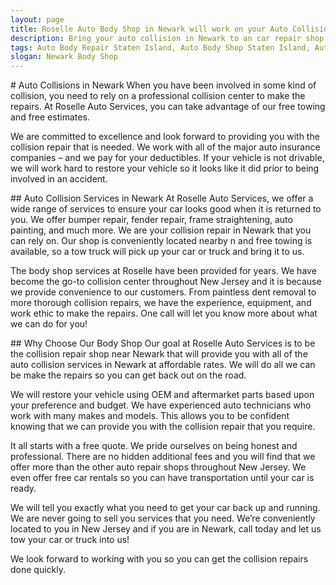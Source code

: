 ```yaml
---
layout: page
title: Roselle Auto Body Shop in Newark will work on your Auto Collision
description: Bring your auto collision in Newark to an car repair shop you can count on. Roselle Auto Body Shop is here for you.
tags: Auto Body Repair Staten Island, Auto Body Shop Staten Island, Autobody Staten Island, Body Shop Staten Island, Auto Collision Staten Island, Collision Center Staten Island, Collision Repair Staten Island, Frame Repair Staten Island, Frame Straightening Staten Island, Auto Paint Staten Island, Auto Painting Staten Island, Dent Repair Staten Island, Dent Removal Staten Island, Paintless Dent Repair Staten Island, Paintless Dent Removal Staten Island, Auto Body NY, Auto Body Repair NY, Auto Body Shop NY, Autobody NY, Body Shop NY, Auto Collision NY, Collision Center NY, Collision Repair NY, Frame Repair NY, Frame Straightening NY, Auto Paint NY, Auto Painting NY, Dent Repair NY, Dent Removal NY, Paintless DentRepair NY, Paintless Dent Removal NY, Auto Body Union County, Auto Body Repair Union County, Auto Body Shop Union County, Autobody Union County, Body Shop Union County, Auto Collision Union County, Collision Center Union County, Collision Repair Union County, Frame Repair Union County, Frame Straightening Union County, Auto Paint Union County, Auto Painting Union County, Dent Repair Union County, Dent Removal Union County, Paintless Dent Repair Union County, Paintless Dent Removal Union County
slogan: Newark Body Shop
---
```


<section>
# Auto Collisions in Newark
When you have been involved in some kind of collision, you need to rely on a professional collision center to make the repairs. At Roselle Auto Services, you can take advantage of our free towing and free estimates.

We are committed to excellence and look forward to providing you with the collision repair that is needed. We work with all of the major auto insurance companies – and we pay for your deductibles. If your vehicle is not drivable, we will work hard to restore your vehicle so it looks like it did prior to being involved in an accident.
<section>
## Auto Collision Services in Newark
At Roselle Auto Services, we offer a wide range of services to ensure your car looks good when it is returned to you. We offer bumper repair, fender repair, frame straightening, auto painting, and much more. We are your collision repair in Newark that you can rely on. Our shop is conveniently located nearby n and free towing is available, so a tow truck will pick up your car or truck and bring it to us.

The body shop services at Roselle have been provided for years. We have become the go-to collision center throughout New Jersey and it is because we provide convenience to our customers. From paintless dent removal to more thorough collision repairs, we have the experience, equipment, and work ethic to make the repairs. One call will let you know more about what we can do for you!
</section>
<section>
## Why Choose Our Body Shop
Our goal at Roselle Auto Services is to be the collision repair shop near Newark that will provide you with all of the auto collision services in Newark at affordable rates. We will do all we can be make the repairs so you can get back out on the road.

We will restore your vehicle using OEM and aftermarket parts based upon your preference and budget. We have experienced auto technicians who work with many makes and models. This allows you to be confident knowing that we can provide you with the collision repair that you require.

It all starts with a free quote. We pride ourselves on being honest and professional. There are no hidden additional fees and you will find that we offer more than the other auto repair shops throughout New Jersey. We even offer free car rentals so you can have transportation until your car is ready.

We will tell you exactly what you need to get your car back up and running. We are never going to sell you services that you need. We’re conveniently located to you in New Jersey and if you are in Newark, call today and let us tow your car or truck into us!

We look forward to working with you so you can get the collision repairs done quickly.
</section>
